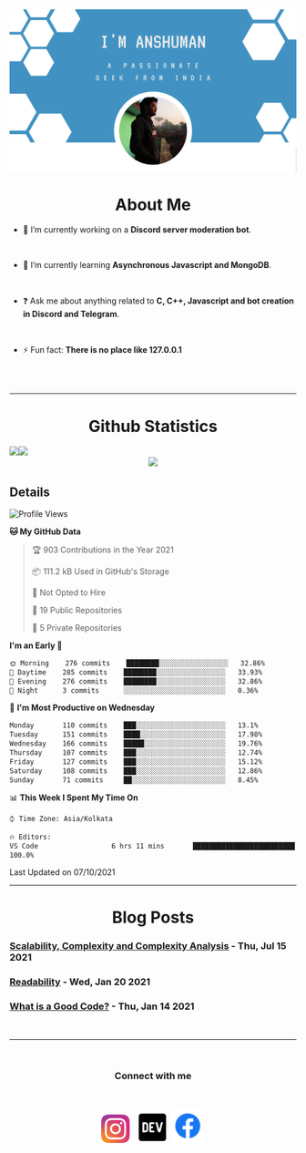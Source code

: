 
<img src=".\assets\img\output-onlinepngtools.png">

<br>

<div>
<div align="center">

# About Me

</div>


- 🔭 I’m currently working on a **Discord server moderation bot**. 

<br> 

- 🌱 I’m currently learning **Asynchronous Javascript and MongoDB**. 

<br> 

- ❓ Ask me about anything related to __C, C++, Javascript and bot creation in Discord and Telegram__. 

<br>

- ⚡ Fun fact: __There is no place like 127.0.0.1__ 
</div>

<br>
<br>

----

<div align="center">

# Github Statistics
<div align="left">
<img height="180em" src="https://github-readme-stats.vercel.app/api?username=anshumanmahato&hide_border=true&show_icons=true&custom_title=Contributions" /><img height="180em" src="https://github-readme-stats.vercel.app/api/top-langs/?username=anshumanmahato&hide_border=true&layout=compact&langs_count=6" />
</div>
<img height="180em" src="https://github-readme-streak-stats.herokuapp.com/?user=anshumanmahato&hide_border=true" />

<br/>

<div align="left">

## Details

<!--START_SECTION:waka-->
![Profile Views](http://img.shields.io/badge/Profile%20Views-10-blue)

**🐱 My GitHub Data** 

> 🏆 903 Contributions in the Year 2021
 > 
> 📦 111.2 kB Used in GitHub's Storage 
 > 
> 🚫 Not Opted to Hire
 > 
> 📜 19 Public Repositories 
 > 
> 🔑 5 Private Repositories  
 > 
**I'm an Early 🐤** 

```text
🌞 Morning    276 commits    ████████░░░░░░░░░░░░░░░░░   32.86% 
🌆 Daytime    285 commits    ████████░░░░░░░░░░░░░░░░░   33.93% 
🌃 Evening    276 commits    ████████░░░░░░░░░░░░░░░░░   32.86% 
🌙 Night      3 commits      ░░░░░░░░░░░░░░░░░░░░░░░░░   0.36%

```
📅 **I'm Most Productive on Wednesday** 

```text
Monday       110 commits    ███░░░░░░░░░░░░░░░░░░░░░░   13.1% 
Tuesday      151 commits    ████░░░░░░░░░░░░░░░░░░░░░   17.98% 
Wednesday    166 commits    █████░░░░░░░░░░░░░░░░░░░░   19.76% 
Thursday     107 commits    ███░░░░░░░░░░░░░░░░░░░░░░   12.74% 
Friday       127 commits    ███░░░░░░░░░░░░░░░░░░░░░░   15.12% 
Saturday     108 commits    ███░░░░░░░░░░░░░░░░░░░░░░   12.86% 
Sunday       71 commits     ██░░░░░░░░░░░░░░░░░░░░░░░   8.45%

```


📊 **This Week I Spent My Time On** 

```text
⌚︎ Time Zone: Asia/Kolkata

🔥 Editors: 
VS Code                  6 hrs 11 mins       █████████████████████████   100.0%

```


 Last Updated on 07/10/2021
<!--END_SECTION:waka-->

</div>

</div>

----
<div align="center">

# Blog Posts

<div align="left">
 
<!-- BLOG-POST-LIST:START -->
 ### [Scalability, Complexity and Complexity Analysis](https://dev.to/anshumanmahato/scalability-complexity-and-complexity-analysis-1pn5) - Thu, Jul 15 2021
 ### [Readability](https://dev.to/anshumanmahato/readability-2f7l) - Wed, Jan 20 2021
 ### [What is a Good Code?](https://dev.to/anshumanmahato/what-is-a-good-code-5ana) - Thu, Jan 14 2021<!-- BLOG-POST-LIST:END -->

</div>

</div>
<br>

----
<br>
<div align="center">
         
### Connect with me 
<br/>

[<img src="assets\svg\instagram-2-1.svg" height="50px">](https://instagram.com/anshuman_mahato)&nbsp;&nbsp;&nbsp;
[<img src="assets\svg\dev-badge.svg" height="55">](https://dev.to/anshumanmahato)&nbsp;
[<img src=".\assets\svg\Facebook-01.svg" height="60px">](https://www.facebook.com/anshuman.mahato.0935)

</div>
